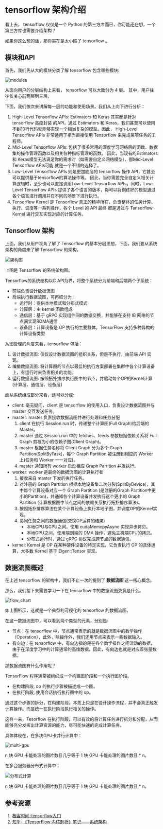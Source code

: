 # tensorflow 架构介绍

看上去， tensorflow 仅仅是一个 Python 的第三方库而已，你可能还在想，一个第三方库也需要介绍架构？

如果你这么想的话，那你实在是太小瞧了 tensorflow 。

## 模块和API

首先，我们先从大的模块分类了解 tensorflow 包含哪些模块:

![modules](./pictures/modules.png)

从面向用户的分层结构上来看， tensorflow 可以大致分为 4 层。
其中，用户往往仅关心前两层到三层。

下面，我们依次来讲解每一层的功能和使用场景。我们从上向下进行分析：

1. High-Level Tensorflow APIs: Estimators 和 Keras 其实都是针对 tensorflow 高度封装
   的API，通过 Estimators 和 Keras，我们甚至可以使用不到10行代码就能够实现一个相当复杂的模型。因此，
   High-Level Tensorflow APIs 非常适用于相当直接使用 Tensorflow 来完成某项任务的工程师。
2. Mid-Level Tensorflow APIs: 包括了很多常用的深度学习网络层的函数、数据集的操作管理函数以及相关各种指标管理的函数。
   因此，当现有的Estimators 和 Keras模型无法满足你的需求时（如需要自定义网络模型），那Mid-Level Tensorflow APIs可能
   就是一个不错的选择了。
3. Low-Level Tensorflow APIs 则是更加底层的 tensorflow 操作 API，它甚至可以提供基于tensorflow的算法操作等。
   因此，当你需要完全自定义相关计算逻辑时，至少也可以直接调用Low-Level Tensorflow APIs。同时，Low-Level Tensorflow APIs
   提供了各个语言的版本，你可以将训练好的模型通过各个语言进行调用并在不同的场景下进行执行。
4. Tensorflow Kernel 是 Tensorflow 真正的精华所在，负责整体的任务计算、执行、调度等一系列操作，各个 Level 的 API 最终
   都是通过与 Tensorflow Kernel 进行交互实现对应的计算任务。


## Tensorflow 架构

上面，我们从用户视角了解了 Tensorflow 的基本分层思想，下面，我们要从系统架构的角度来了解 Tensorflow 的架构。

![架构图](./pictures/artitecture.jpeg)

上图是 Tensorflow 的系统架构图。

Tensorflow的系统结构以C API为界，将整个系统分为前端和后端两个子系统：

 - 前端负责设计数据流图
 - 后端执行数据流图，可再细分为：
   - 运行时：提供本地模式和分布式模式
   - 计算层：由 kernel 函数组成
   - 通信层：基于 gRPC 实现组件间的数据交换，并能够在支持 IB 网络的节点间实现RDMA通信
   - 设备层：计算设备是 OP 执行的主要载体，TensorFlow 支持多种异构的计算设备类型


从图管理的角度来看，tensorflow 包括：

1. 设计数据流图: 仅仅设计数据流图的组织关系，但是不执行，由前端 API 实现。
2. 编排数据流图: 将计算图的节点以最佳的执行方案部署在集群中各个计算设备上，有运行时来负责相关的功能。
3. 运行数据流图: 按照拓扑排序执行图中的节点，并启动每个OP的Kernel计算(计算层、通信层、设备层)


而从系统组成部分来看，还可以分成:

 - client: 毫无疑问，client 是 tensorflow 的使用入口，负责设计数据流图并与 master 交互发送任务。
 - master: master 负责接收数据流图并进行处理和任务分配
   1. client 在执行 Session.run 时，传递整个计算图(Full Graph)给后端的 Master。
   2. master 通过 Session.run 中的 fetches、feeds 参数根据依赖关系将 Full Graph 剪枝为小的依赖子图(Client Graph)。
   3. master 根据任务名称将 Client Graph 分为多个 Graph Partition(SplitByTask)，每个 Graph Partition 被注册到相应的 Worker 上(任务和 Worker 一一对应)。
   4. master 通知所有 worker 启动相应 Graph Partition 并发执行。
 - worker: worker 是最终的数据流图的计算执行者
   1. 接收来自 master 下发的执行任务。
   2. 对注册的 Graph Partition 根据本地设备集二次分裂(SplitByDevice)，其中每个计算设备对应一个 Graph Partition
      (是注册的Graph Partition中更小的Partition)，并通知各个计算设备并发执行这个更小的 Graph Partition
      (计算根据图中节点之间的依赖关系执行拓扑排序算法)。
   3. 按照拓扑排序算法在某个计算设备上执行本地子图，并调度OP的Kernel实现。
   4. 协同任务之间的数据通信(交换OP运算的结果)
      - 本地CPU与GPU之间，使用 cudaMemcpyAsync 实现异步拷贝。
      - 本地GPU之间，使用端到端的 DMA 操作，避免主机端CPU的拷贝。
      - 分布式运行时，通过 gRPC 协议完成跨节点的数据通信。
 - kernel: Kernel 是 OP 在某种硬件设备的特定实现，它负责执行 OP 的具体运算，大多数 Kernel 基于 Eigen::Tensor 实现。


## 数据流图概述

在上述 tensorflow 的架构中，我们不止一次的提到了 **数据流图** 这一核心概念。

那么，我们接下来需要学习一下在 tensorflow 中的数据流图究竟是什么。

![flow_chart](./pictures/flow_chart.gif)

如上图所示，这就是一个典型的可视化的 tensorflow 的数据流图。

在这一数据流图中，可以看到两个类型的元素，分别是:

 - 节点：在 tensorflow 中，节点通常表示的就是数据流图中的数学操作（Operation），此外，除操作外，我们还用节点来表示一些数据输入。
 - 有向边：在 tensorflow 中，有向边指的是在各个数学操作之间流动的数据，由于在深度学习中的计算通常的高维数据，因此，有向边也就是对应着张量数据。


那数据流图有什么作用呢？

TensorFlow 程序通常被组织成一个构建图阶段和一个执行图阶段。

 - 在构建阶段, op 的执行步骤被描述成一个图。 
 - 在执行阶段, 使用会话执行执行图中的 op。


通过这个步骤的拆分，在构建阶段，本质上只是在设计操作流程，并不会真正触发计算操作。而是统一在执行阶段执行相关的操作。

这样一来，Tesorflow 在执行阶段，可以有效的将计算任务进行拆分和分配，从而能够充分发挥出计算资源的能力，尽可能快速的完成计算任务。

具体体现在，在多块GPU卡并行计算中：

![multi-gpu](./pictures/gpus.png)

n 块 GPU 卡能处理的图片数目几乎等于 1 块 GPU 卡能处理的图片数目 * n。

在多台服务器分布式计算中：

![分布式计算](./pictures/distributions.png)

n 块 GPU 卡能处理的图片数目几乎等于 1 块 GPU 卡能处理的图片数目 * n。


## 参考资源

1. [极客时间-tensorflow入门](https://time.geekbang.org/course/detail/100023001-80142)
2. [知乎-《TensorFlow 内核剖析》笔记——系统架构](https://zhuanlan.zhihu.com/p/133645486)
